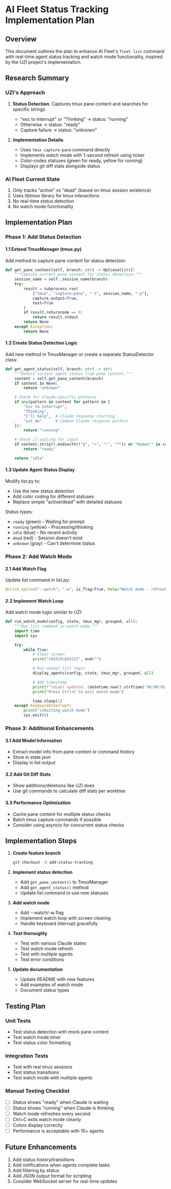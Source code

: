 # AI Fleet Status Tracking Implementation Plan

## Overview
This document outlines the plan to enhance AI Fleet's `fleet list` command with real-time agent status tracking and watch mode functionality, inspired by the UZI project's implementation.

## Research Summary

### UZI's Approach
1. **Status Detection**: Captures tmux pane content and searches for specific strings
   - "esc to interrupt" or "Thinking" → status: "running"
   - Otherwise → status: "ready"
   - Capture failure → status: "unknown"

2. **Implementation Details**:
   - Uses `tmux capture-pane` command directly
   - Implements watch mode with 1-second refresh using ticker
   - Color-codes statuses (green for ready, yellow for running)
   - Displays git diff stats alongside status

### AI Fleet Current State
1. Only tracks "active" vs "dead" (based on tmux session existence)
2. Uses libtmux library for tmux interactions
3. No real-time status detection
4. No watch mode functionality

## Implementation Plan

### Phase 1: Add Status Detection

#### 1.1 Extend TmuxManager (tmux.py)
Add method to capture pane content for status detection:

```python
def get_pane_content(self, branch: str) -> Optional[str]:
    """Capture current pane content for status detection."""
    session_name = self._session_name(branch)
    try:
        result = subprocess.run(
            ["tmux", "capture-pane", "-t", session_name, "-p"],
            capture_output=True,
            text=True
        )
        if result.returncode == 0:
            return result.stdout
        return None
    except Exception:
        return None
```

#### 1.2 Create Status Detection Logic
Add new method in TmuxManager or create a separate StatusDetector class:

```python
def get_agent_status(self, branch: str) -> str:
    """Detect current agent status from pane content."""
    content = self.get_pane_content(branch)
    if content is None:
        return "unknown"

    # Check for Claude-specific patterns
    if any(pattern in content for pattern in [
        "esc to interrupt",
        "Thinking",
        "I'll help",  # Claude response starting
        "Let me"      # Common Claude response pattern
    ]):
        return "running"

    # Check if waiting for input
    if content.strip().endswith(("$", ">", ":", "?")) or "Human:" in content:
        return "ready"

    return "idle"
```

#### 1.3 Update Agent Status Display
Modify list.py to:
- Use the new status detection
- Add color coding for different statuses
- Replace simple "active/dead" with detailed statuses

Status types:
- `ready` (green) - Waiting for prompt
- `running` (yellow) - Processing/thinking
- `idle` (blue) - No recent activity
- `dead` (red) - Session doesn't exist
- `unknown` (gray) - Can't determine status

### Phase 2: Add Watch Mode

#### 2.1 Add Watch Flag
Update list command in list.py:
```python
@click.option("--watch", "-w", is_flag=True, help="Watch mode - refresh every second")
```

#### 2.2 Implement Watch Loop
Add watch mode logic similar to UZI:

```python
def run_watch_mode(config, state, tmux_mgr, grouped, all):
    """Run list command in watch mode."""
    import time
    import sys

    try:
        while True:
            # Clear screen
            print("\033[H\033[2J", end="")

            # Run normal list logic
            display_agents(config, state, tmux_mgr, grouped, all)

            # Add timestamp
            print(f"\nLast updated: {datetime.now().strftime('%H:%M:%S')}")
            print("Press Ctrl+C to exit watch mode")

            time.sleep(1)
    except KeyboardInterrupt:
        print("\nExiting watch mode")
        sys.exit(0)
```

### Phase 3: Additional Enhancements

#### 3.1 Add Model Information
- Extract model info from pane content or command history
- Store in state.json
- Display in list output

#### 3.2 Add Git Diff Stats
- Show additions/deletions like UZI does
- Use git commands to calculate diff stats per worktree

#### 3.3 Performance Optimization
- Cache pane content for multiple status checks
- Batch tmux capture commands if possible
- Consider using asyncio for concurrent status checks

## Implementation Steps

1. **Create feature branch**
   ```bash
   git checkout -b add-status-tracking
   ```

2. **Implement status detection**
   - Add `get_pane_content()` to TmuxManager
   - Add `get_agent_status()` method
   - Update list command to use new statuses

3. **Add watch mode**
   - Add --watch/-w flag
   - Implement watch loop with screen clearing
   - Handle keyboard interrupt gracefully

4. **Test thoroughly**
   - Test with various Claude states
   - Test watch mode refresh
   - Test with multiple agents
   - Test error conditions

5. **Update documentation**
   - Update README with new features
   - Add examples of watch mode
   - Document status types

## Testing Plan

### Unit Tests
- Test status detection with mock pane content
- Test watch mode timer
- Test status color formatting

### Integration Tests
- Test with real tmux sessions
- Test status transitions
- Test watch mode with multiple agents

### Manual Testing Checklist
- [ ] Status shows "ready" when Claude is waiting
- [ ] Status shows "running" when Claude is thinking
- [ ] Watch mode refreshes every second
- [ ] Ctrl+C exits watch mode cleanly
- [ ] Colors display correctly
- [ ] Performance is acceptable with 10+ agents

## Future Enhancements
1. Add status history/transitions
2. Add notifications when agents complete tasks
3. Add filtering by status
4. Add JSON output format for scripting
5. Consider WebSocket server for real-time updates